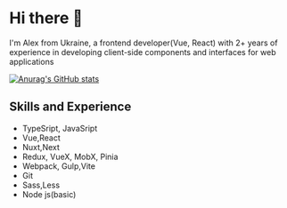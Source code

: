 # Hi there 👋

I'm Alex from Ukraine, a frontend developer(Vue, React) with 2+ years of experience in developing client-side components and interfaces for web applications

[![Anurag's GitHub stats](https://github-readme-stats.vercel.app/api?username=AlexFrontWeb)](https://github.com/anuraghazra/github-readme-stats)

## Skills and Experience

* TypeSript, JavaSript
* Vue,React
* Nuxt,Next
* Redux, VueX, MobX, Pinia
* Webpack, Gulp,Vite
* Git
* Sass,Less
* Node js(basic)
